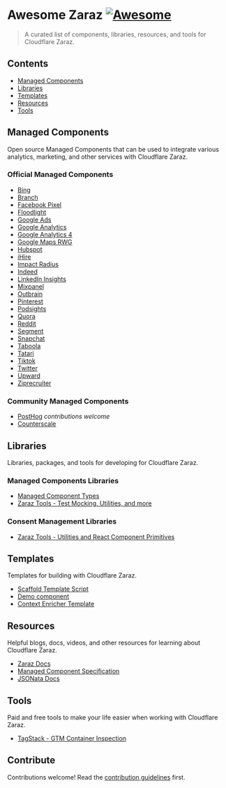 # Awesome Zaraz [![Awesome](https://awesome.re/badge.svg)](https://awesome.re)

> A curated list of components, libraries, resources, and tools for Cloudflare Zaraz.


## Contents

- [Managed Components](#managed-components)
- [Libraries](#libraries)
- [Templates](#templates)
- [Resources](#resources)
- [Tools](#tools)


## Managed Components

Open source Managed Components that can be used to integrate various analytics, marketing, and other services with Cloudflare Zaraz.

### Official Managed Components
- [Bing](https://github.com/managed-components/bing)
- [Branch](https://github.com/managed-components/branch)
- [Facebook Pixel](https://github.com/managed-components/facebook-pixel)
- [Floodlight](https://github.com/managed-components/floodlight)
- [Google Ads](https://github.com/managed-components/google-ads)
- [Google Analytics](https://github.com/managed-components/google-analytics)
- [Google Analytics 4](https://github.com/managed-components/google-analytics-4)
- [Google Maps RWG](https://github.com/managed-components/google-maps-RWG)
- [Hubspot](https://github.com/managed-components/hubspot)
- [iHire](https://github.com/managed-components/iHire)
- [Impact Radius](https://github.com/managed-components/impact-radius)
- [Indeed](https://github.com/managed-components/indeed)
- [LinkedIn Insights](https://github.com/managed-components/linkedin)
- [Mixpanel](https://github.com/managed-components/mixpanel)
- [Outbrain](https://github.com/managed-components/outbrain)
- [Pinterest](https://github.com/managed-components/pinterest)
- [Podsights](https://github.com/managed-components/podsights)
- [Quora](https://github.com/managed-components/quora)
- [Reddit](https://github.com/managed-components/reddit)
- [Segment](https://github.com/managed-components/segment)
- [Snapchat](https://github.com/managed-components/snapchat)
- [Taboola](https://github.com/managed-components/taboola)
- [Tatari](https://github.com/managed-components/tatari)
- [Tiktok](https://github.com/managed-components/tiktok)
- [Twitter](https://github.com/managed-components/twitter)
- [Upward](https://github.com/managed-components/upward)
- [Ziprecruiter](https://github.com/managed-components/ziprecruiter)

### Community Managed Components
- [PostHog](https://github.com/mountainash/posthog-managed-component) *contributions welcome*
- [Counterscale](https://github.com/mackenly/counterscale-managed-component)


## Libraries
Libraries, packages, and tools for developing for Cloudflare Zaraz.

### Managed Components Libraries

- [Managed Component Types](https://github.com/managed-components/types)
- [Zaraz Tools - Test Mocking, Utilities, and more](https://github.com/mackenly/zaraz-tools)

### Consent Management Libraries

- [Zaraz Tools - Utilities and React Component Primitives](https://github.com/mackenly/zaraz-tools)


## Templates

Templates for building with Cloudflare Zaraz.

- [Scaffold Template Script](https://github.com/managed-components/create-managed-component)
- [Demo component](https://github.com/managed-components/demo)
- [Context Enricher Template](https://github.com/mackenly/zaraz-context-enricher-template)

## Resources

Helpful blogs, docs, videos, and other resources for learning about Cloudflare Zaraz.

- [Zaraz Docs](https://developers.cloudflare.com/zaraz/)
- [Managed Component Specification](https://managedcomponents.dev/specs/intro)
- [JSONata Docs](https://docs.jsonata.org/overview.html)

## Tools

Paid and free tools to make your life easier when working with Cloudflare Zaraz.

- [TagStack - GTM Container Inspection](https://tagstack.io/)


## Contribute

Contributions welcome! Read the [contribution guidelines](contributing.md) first.
